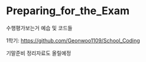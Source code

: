 # Preparing_for_the_Exam
수행평가보는거 예습 및 코드들

1학기: https://github.com/Geonwoo1109/School_Coding


기말준비 정리자료도 올릴예정
